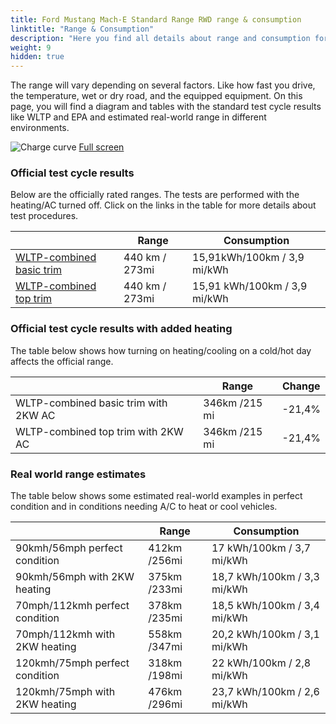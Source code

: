 ```yaml
---
title: Ford Mustang Mach-E Standard Range RWD range & consumption
linktitle: "Range & Consumption"
description: "Here you find all details about range and consumption for Ford Mustang Mach-E Standard Range RWD."
weight: 9
hidden: true
---
```

<!-- markdownlint-disable MD033 -->

The range will vary depending on several factors. Like how fast you drive, the temperature, wet or dry road, and the equipped equipment. On this page, you will find a diagram and tables with the standard test cycle results like WLTP and EPA and estimated real-world range in different environments. 

<img class="img-fluid" alt="Charge curve" src="../range.svg"/>
<a href="../range.svg">Full screen</a>

### Official test cycle results

Below are the officially rated ranges. The tests are performed with the heating/AC turned off. Click on the links in the table for more details about test procedures. 

<table class="table">
<thead>
<tr><th></th><th>  Range </th><th>Consumption </th></tr>
<tbody>
<tr><td><a href="../../../../../guides/understandingrange/wltp/">WLTP-combined basic trim</a></td><td> 440 km / 273mi </td><td>15,91kWh/100km / 3,9 mi/kWh </td></tr> 
<tr><td><a href="../../../../../guides/understandingrange/wltp/">WLTP-combined top trim</a></td><td> 440 km / 273mi </td><td> 15,91 kWh/100km / 3,9 mi/kWh </td></tr>  
</tbody></table>

### Official test cycle results with added heating

The table below shows how turning on heating/cooling on a cold/hot day affects the official range. 

<table class="table">
<thead>
<tr><th></th><th>  Range </th><th>Change </th></tr>
<tbody>
<tr><td> WLTP-combined basic trim with 2KW AC </td><td> 346km /215 mi </td><td> -21,4%</td></tr>
<tr><td>  WLTP-combined top trim with 2KW AC </td><td> 346km /215 mi </td><td>-21,4%</td></tr>
</tbody></table>

### Real world range estimates

The table below shows some estimated real-world examples in perfect condition and in conditions needing A/C to heat or cool vehicles. 

<table class="table">
<thead>
<tr><th></th><th>  Range </th><th>Consumption </th></tr>
<tbody>
<tr><td> 90kmh/56mph perfect condition </td><td> 412km /256mi</td><td> 17 kWh/100km / 3,7 mi/kWh </td></tr>
<tr><td> 90kmh/56mph with 2KW heating </td><td> 375km /233mi</td><td> 18,7 kWh/100km / 3,3 mi/kWh </td></tr
<tr><td> 70mph/112kmh perfect condition </td><td> 378km /235mi</td><td> 18,5 kWh/100km / 3,4 mi/kWh</td></tr>
<tr><td> 70mph/112kmh with 2KW heating </td><td> 558km /347mi</td><td> 20,2 kWh/100km / 3,1 mi/kWh  </td></tr
<tr><td> 120kmh/75mph perfect condition </td><td> 318km /198mi</td><td> 22 kWh/100km / 2,8 mi/kWh </td></tr>
<tr><td> 120kmh/75mph with 2KW heating </td><td> 476km /296mi</td><td> 23,7 kWh/100km / 2,6 mi/kWh </td></tr
</tbody></table>
